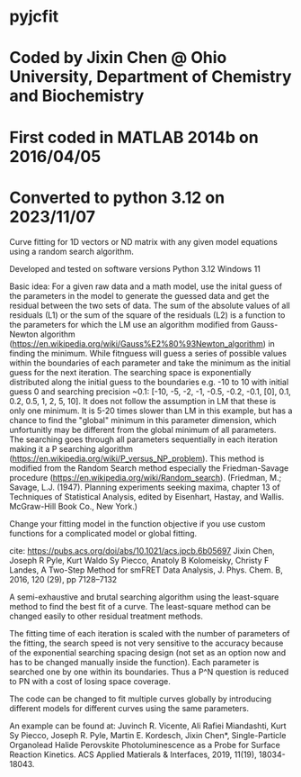 # pyjcfit
# Coded by Jixin Chen @ Ohio University, Department of Chemistry and Biochemistry
# First coded in MATLAB 2014b on 2016/04/05
# Converted to python 3.12 on 2023/11/07

Curve fitting for 1D vectors or ND matrix with any given model equations using a random search algorithm.

Developed and tested on software versions
Python 3.12
Windows 11

Basic idea: 
For a given raw data and a math model, use the inital guess of the parameters in the model to generate the guessed data and get the residual between the two sets of data.
The sum of the absolute values of all residuals (L1) or the sum of the square of the residuals (L2) is a function to the parameters for which the LM use an algorithm modified from Gauss-Newton algorithm (https://en.wikipedia.org/wiki/Gauss%E2%80%93Newton_algorithm) in finding the minimum. While fitnguess will guess a series of possible values within the boundaries of each parameter and take the minimum as the initial guess for the next iteration. The searching space is exponentially distributed along the initial guess to the boundaries e.g. -10 to 10 with initial guess 0 and searching precision ~0.1: [-10, -5, -2, -1, -0.5, -0.2, -0.1, [0], 0.1, 0.2, 0.5, 1, 2, 5, 10]. It does not follow the assumption in LM that these is only one minimum. It is 5-20 times slower than LM in this example, but has a chance to find the "global" minimum in this parameter dimension, which unfortunitly may be different from the global minimum of all parameters. The searching goes through all parameters sequentially in each iteration making it a P searching algorithm (https://en.wikipedia.org/wiki/P_versus_NP_problem). 
This method is modified from the Random Search method especially the Friedman-Savage procedure (https://en.wikipedia.org/wiki/Random_search). (Friedman, M.; Savage, L.J. (1947). Planning experiments seeking maxima, chapter 13 of Techniques of Statistical Analysis, edited by Eisenhart, Hastay, and Wallis. McGraw-Hill Book Co., New York.)

Change your fitting model in the function objective if you use custom functions for a complicated model or global fitting.

cite:
https://pubs.acs.org/doi/abs/10.1021/acs.jpcb.6b05697
Jixin Chen, Joseph R Pyle, Kurt Waldo Sy Piecco, Anatoly B Kolomeisky, Christy F Landes, A Two-Step Method for smFRET Data Analysis, J. Phys. Chem. B, 2016, 120 (29), pp 7128–7132

A semi-exhaustive and brutal searching algorithm using the least-square method to find the best fit of a curve. The least-square method can be changed easily to other residual treatment methods.

The fitting time of each iteration is scaled with the number of parameters of the fitting, the search speed is not very sensitive to the accuracy because of the exponential searching spacing design (not set as an option now and has to be changed manually inside the function). Each parameter is searched one by one within its boundaries. Thus a P^N question is reduced to PN with a cost of losing space coverage.

The code can be changed to fit multiple curves globally by introducing different models for different curves using the same parameters.

An example can be found at:
Juvinch R. Vicente, Ali Rafiei Miandashti, Kurt Sy Piecco, Joseph R. Pyle, Martin E. Kordesch, Jixin Chen*, Single-Particle Organolead Halide Perovskite Photoluminescence as a Probe for Surface Reaction Kinetics. ACS Applied Matierals & Interfaces, 2019, 11(19), 18034-18043.
